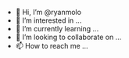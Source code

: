 - 👋 Hi, I’m @ryanmolo
- 👀 I’m interested in ...
- 🌱 I’m currently learning ...
- 💞️ I’m looking to collaborate on ...
- 📫 How to reach me ...

<!---
ryanmolo/ryanmolo is a ✨ special ✨ repository because its `README.md` (this file) appears on your GitHub profile.
You can click the Preview link to take a look at your changes.
--->

